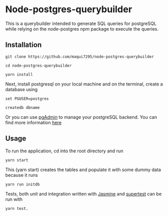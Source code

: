 # Node-postgres-querybuilder

This is a querybuilder intended to generate SQL queries for postgreSQL while relying on the node-postgres npm package to execute the queries.

## Installation

    git clone https://github.com/maqui7295/node-postgres-querybuilder

    cd node-postgres-querybuilder

    yarn install

Next, install postgresql on your local machine and on the terminal, create a database using

    set PGUSER=postgres

    createdb dbname

Or you can use [pgAdmin](https://www.pgadmin.org/) to manage your postgreSQL backend. You can find more information [here](https://www.postgresql.org/docs/11/index.html)

## Usage

To run the application, cd into the root directory and run

    yarn start

This (yarn start) creates the tables and populate it with some dummy data because it runs

    yarn run initdb

Tests, both unit and integration written with [Jasmine](https://jasmine.github.io/) and [supertest](https://www.npmjs.com/package/supertest) can be run with

    yarn test.
